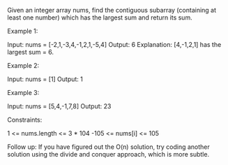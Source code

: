 Given an integer array nums, find the contiguous subarray (containing at least one number) which has the largest sum and return its sum.

 

Example 1:

Input: nums = [-2,1,-3,4,-1,2,1,-5,4]
Output: 6
Explanation: [4,-1,2,1] has the largest sum = 6.

Example 2:

Input: nums = [1]
Output: 1

Example 3:

Input: nums = [5,4,-1,7,8]
Output: 23
 

Constraints:

1 <= nums.length <= 3 * 104
-105 <= nums[i] <= 105
 

Follow up: If you have figured out the O(n) solution, try coding another solution using the divide and conquer approach, which is more subtle.

